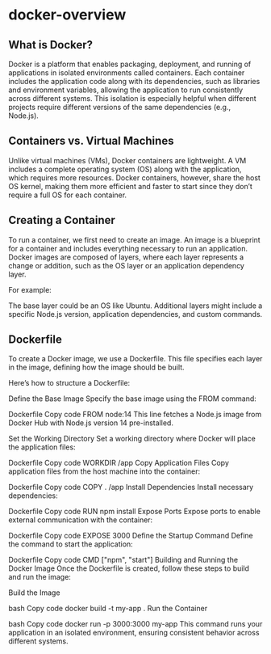# docker-overview

## What is Docker?
Docker is a platform that enables packaging, deployment, and running of applications in isolated environments called containers. Each container includes the application code along with its dependencies, such as libraries and environment variables, allowing the application to run consistently across different systems. This isolation is especially helpful when different projects require different versions of the same dependencies (e.g., Node.js).

## Containers vs. Virtual Machines
Unlike virtual machines (VMs), Docker containers are lightweight. A VM includes a complete operating system (OS) along with the application, which requires more resources. Docker containers, however, share the host OS kernel, making them more efficient and faster to start since they don’t require a full OS for each container.

## Creating a Container
To run a container, we first need to create an image. An image is a blueprint for a container and includes everything necessary to run an application. Docker images are composed of layers, where each layer represents a change or addition, such as the OS layer or an application dependency layer.

For example:

The base layer could be an OS like Ubuntu.
Additional layers might include a specific Node.js version, application dependencies, and custom commands.

## Dockerfile
To create a Docker image, we use a Dockerfile. This file specifies each layer in the image, defining how the image should be built.

Here’s how to structure a Dockerfile:

Define the Base Image
Specify the base image using the FROM command:

Dockerfile
Copy code
FROM node:14
This line fetches a Node.js image from Docker Hub with Node.js version 14 pre-installed.

Set the Working Directory
Set a working directory where Docker will place the application files:

Dockerfile
Copy code
WORKDIR /app
Copy Application Files
Copy application files from the host machine into the container:

Dockerfile
Copy code
COPY . /app
Install Dependencies
Install necessary dependencies:

Dockerfile
Copy code
RUN npm install
Expose Ports
Expose ports to enable external communication with the container:

Dockerfile
Copy code
EXPOSE 3000
Define the Startup Command
Define the command to start the application:

Dockerfile
Copy code
CMD ["npm", "start"]
Building and Running the Docker Image
Once the Dockerfile is created, follow these steps to build and run the image:

Build the Image

bash
Copy code
docker build -t my-app .
Run the Container

bash
Copy code
docker run -p 3000:3000 my-app
This command runs your application in an isolated environment, ensuring consistent behavior across different systems.

